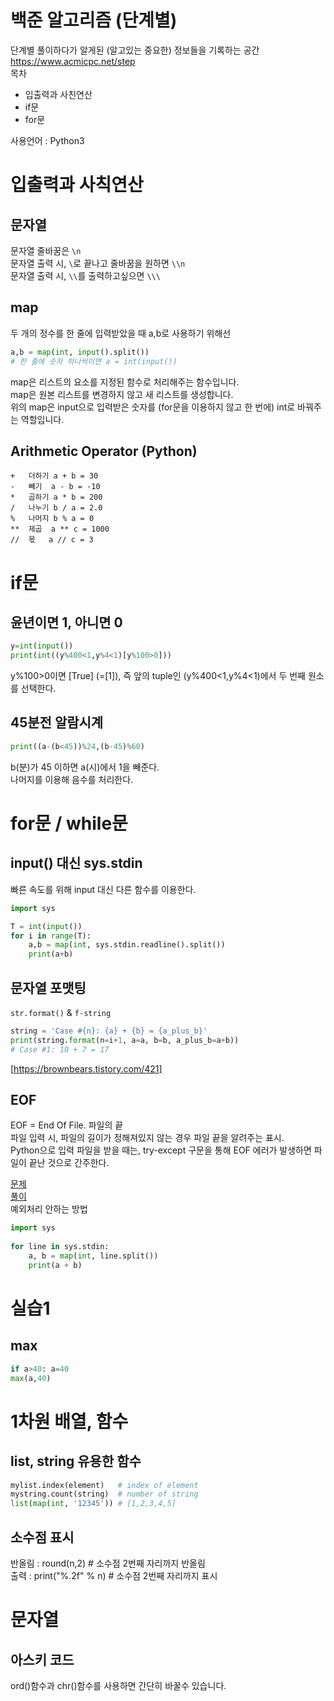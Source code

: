 # 백준 알고리즘 (단계별)
단계별 풀이하다가 알게된 (알고있는 중요한) 정보들을 기록하는 공간   
https://www.acmicpc.net/step  
목차  
- 입출력과 사친연산
- if문
- for문


사용언어 : Python3

# 입출력과 사칙연산
## 문자열
문자열 줄바꿈은 `\n`  
문자열 출력 시, `\`로 끝나고 줄바꿈을 원하면 `\\n`  
문자열 출력 시, `\\`를 출력하고싶으면 `\\\`  

## map
두 개의 정수를 한 줄에 입력받았을 때 a,b로 사용하기 위해선
```python
a,b = map(int, input().split())
# 한 줄에 숫자 하나씩이면 a = int(input())
```  
map은 리스트의 요소를 지정된 함수로 처리해주는 함수입니다.  
map은 원본 리스트를 변경하지 않고 새 리스트를 생성합니다.  
위의 map은 input으로 입력받은 숫자를 (for문을 이용하지 않고 한 번에) int로 바꿔주는 역할입니다.

## Arithmetic Operator (Python)
```
+	더하기	a + b = 30
-	빼기	a - b = -10
*	곱하기	a * b = 200
/	나누기	b / a = 2.0
%	나머지	b % a = 0
**	제곱	a ** c = 1000
//	몫	a // c = 3
```

# if문
## 윤년이면 1, 아니면 0
```python
y=int(input())
print(int((y%400<1,y%4<1)[y%100>0]))
```
y%100>0이면 [True] (=[1]), 즉 앞의 tuple인 (y%400<1,y%4<1)에서 두 번째 원소를 선택한다. 

## 45분전 알람시계
```python
print((a-(b<45))%24,(b-45)%60)
```
b(분)가 45 이하면 a(시)에서 1을 빼준다.  
나머지를 이용해 음수를 처리한다.

# for문 / while문
## input() 대신 sys.stdin
빠른 속도를 위해 input 대신 다른 함수를 이용한다.
```python
import sys

T = int(input())
for i in range(T):
    a,b = map(int, sys.stdin.readline().split())
    print(a+b)
```

## 문자열 포맷팅
`str.format()` & `f-string`  
```python
string = 'Case #{n}: {a} + {b} = {a_plus_b}'
print(string.format(n=i+1, a=a, b=b, a_plus_b=a+b))
# Case #1: 10 + 7 = 17
```
[https://brownbears.tistory.com/421]

## EOF
EOF = End Of File. 파일의 끝  
파일 입력 시, 파일의 길이가 정해져있지 않는 경우 파일 끝을 알려주는 표시.  
Python으로 입력 파일을 받을 때는, try-except 구문을 통해 EOF 에러가 발생하면 파일이 끝난 것으로 간주한다.

[문제](https://www.acmicpc.net/problem/10951)  
[풀이](https://sozerodev.tistory.com/30)  
예외처리 안하는 방법
```python
import sys
 
for line in sys.stdin:
    a, b = map(int, line.split())
    print(a + b)
```

# 실습1
## max
```python
if a>40: a=40
max(a,40)
```

# 1차원 배열, 함수
## list, string 유용한 함수
```python
mylist.index(element)   # index of element  
mystring.count(string)  # number of string
list(map(int, '12345')) # [1,2,3,4,5]
```
## 소수점 표시
반올림 : round(n,2) # 소수점 2번째 자리까지 반올림  
출력 : print("%.2f" % n) # 소수점 2번째 자리까지 표시

# 문자열
## 아스키 코드
ord()함수과 chr()함수를 사용하면 간단히 바꿀수 있습니다.
